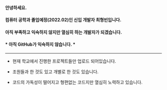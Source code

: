 #### 안녕하세요.

#### 컴퓨터 공학과 졸업예정(2022.02)인 신입 개발자 최형빈입니다.

#### 아직 부족하고 익숙하지 않지만 열심히 하는 개발자가 되겠습니다.

#### * 아직 GitHub가 익숙하지 않습니다. * 
----
+ 현재 학교에서 진행한 프로젝트들만 업로드 되어있습니다.

+ 조원들과 한 것도 있고 개별로 한 것도 있습니다.

+ 코드의 가독성이 떨어지고 형편없는 코드지만 열심히 노력하고 있습니다.
